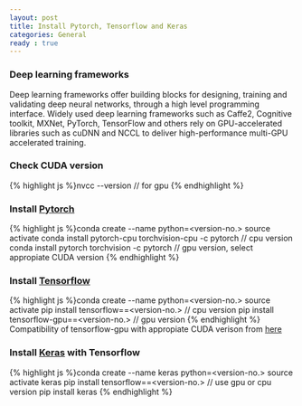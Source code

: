 ```yaml
---
layout: post
title: Install Pytorch, Tensorflow and Keras
categories: General
ready : true
---
```


### Deep learning frameworks

Deep learning frameworks offer building blocks for designing, training and validating deep neural networks, through a high level programming interface. Widely used deep learning frameworks such as Caffe2, Cognitive toolkit, MXNet, PyTorch, TensorFlow and others rely on GPU-accelerated libraries such as cuDNN and NCCL to deliver high-performance multi-GPU accelerated training. 

### Check CUDA version
{% highlight js %}nvcc --version // for gpu
{% endhighlight %}

### Install [Pytorch](https://pytorch.org/get-started/locally/)
{% highlight js %}conda create --name <env-name> python=<version-no.>
source activate <env-name>
conda install pytorch-cpu torchvision-cpu -c pytorch // cpu version
conda install pytorch torchvision -c pytorch // gpu version, select appropiate CUDA version
{% endhighlight %}


### Install [Tensorflow](https://www.tensorflow.org/install/)
{% highlight js %}conda create --name <env-name> python=<version-no.>
source activate <env-name>
pip install tensorflow==<version-no.> // cpu version
pip install tensorflow-gpu==<version-no.> // gpu version 
{% endhighlight %}
Compatibility of tensorflow-gpu with appropiate CUDA verison from [here](https://www.tensorflow.org/install/source)

### Install [Keras](https://keras.io/#installation) with Tensorflow
{% highlight js %}conda create --name keras python=<version-no.>
source activate keras
pip install tensorflow==<version-no.> // use gpu or cpu version
pip install keras
{% endhighlight %}


